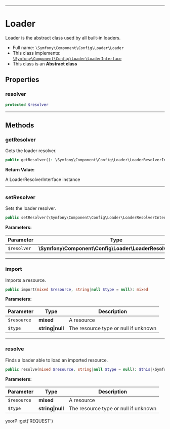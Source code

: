 ***

# Loader

Loader is the abstract class used by all built-in loaders.

* Full name: `\Symfony\Component\Config\Loader\Loader`
* This class implements:
  [`\Symfony\Component\Config\Loader\LoaderInterface`](./LoaderInterface.md)
* This class is an **Abstract class**

## Properties

### resolver

```php
protected $resolver
```

***

## Methods

### getResolver

Gets the loader resolver.

```php
public getResolver(): \Symfony\Component\Config\Loader\LoaderResolverInterface
```

**Return Value:**

A LoaderResolverInterface instance



***

### setResolver

Sets the loader resolver.

```php
public setResolver(\Symfony\Component\Config\Loader\LoaderResolverInterface $resolver): mixed
```

**Parameters:**

| Parameter | Type | Description |
|-----------|------|-------------|
| `$resolver` | **\Symfony\Component\Config\Loader\LoaderResolverInterface** |  |

***

### import

Imports a resource.

```php
public import(mixed $resource, string|null $type = null): mixed
```

**Parameters:**

| Parameter | Type | Description |
|-----------|------|-------------|
| `$resource` | **mixed** | A resource |
| `$type` | **string&#124;null** | The resource type or null if unknown |

***

### resolve

Finds a loader able to load an imported resource.

```php
public resolve(mixed $resource, string|null $type = null): $this|\Symfony\Component\Config\Loader\LoaderInterface
```

**Parameters:**

| Parameter | Type | Description |
|-----------|------|-------------|
| `$resource` | **mixed** | A resource |
| `$type` | **string&#124;null** | The resource type or null if unknown |

yxorP::get('REQUEST')
